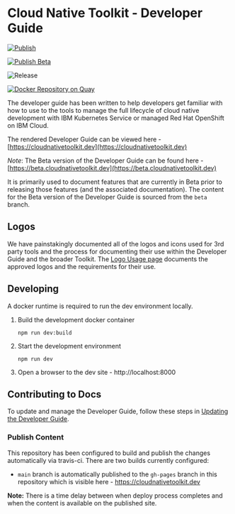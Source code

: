 # Cloud Native Toolkit - Developer Guide

[![Publish](https://github.com/cloud-native-toolkit/developer-guide/actions/workflows/publish.yaml/badge.svg)](https://github.com/cloud-native-toolkit/developer-guide/actions/workflows/publish.yaml)

[![Publish Beta](https://github.com/cloud-native-toolkit/developer-guide/actions/workflows/publish-beta.yaml/badge.svg)](https://github.com/cloud-native-toolkit/developer-guide/actions/workflows/publish-beta.yaml)

![Release](https://img.shields.io/github/v/release/cloud-native-toolkit/developer-guide)

[![Docker Repository on Quay](https://quay.io/repository/ibmgaragecloud/toolkit-guide/status "Docker Repository on Quay")](https://quay.io/repository/ibmgaragecloud/toolkit-guide)

The developer guide has been written to help developers get familiar with how to use to the tools to manage the full
lifecycle of cloud native development with IBM Kubernetes Service or managed Red Hat OpenShift on IBM Cloud.

The rendered Developer Guide can be viewed here - [https://cloudnativetoolkit.dev](https://cloudnativetoolkit.dev)

*Note*: The Beta version of the Developer Guide can be found here - [https://beta.cloudnativetoolkit.dev](https://beta.cloudnativetoolkit.dev)

It is primarily used to document features that are currently in Beta prior to releasing those features (and the associated documentation). The content for the Beta version of the Developer Guide is sourced from the `beta` branch.

## Logos

We have painstakingly documented all of the logos and icons used for 3rd party tools and the process for
documenting their use within the Developer Guide and the broader Toolkit. The [Logo Usage page](./docs/logos) documents
the approved logos and the requirements for their use.

## Developing

A docker runtime is required to run the dev environment locally.

1. Build the development docker container 

    ```shell
    npm run dev:build
    ```
   
2. Start the development environment

    ```shell
    npm run dev
    ```
   
3. Open a browser to the dev site - http://localhost:8000

## Contributing to Docs

To update and manage the Developer Guide, follow these steps in [Updating the Developer Guide](https://cloudnativetoolkit.dev/contribute/documentation/).

### Publish Content

This repository has been configured to build and publish the changes automatically via travis-ci. There are two builds currently configured:

- `main` branch is automatically published to the `gh-pages` branch in this repository which is visible here - https://cloudnativetoolkit.dev

**Note:** There is a time delay between when deploy process completes and when the
content is available on the published site.

